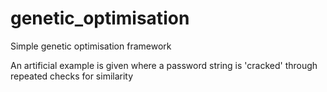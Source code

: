 # genetic_optimisation
Simple genetic optimisation framework

An artificial example is given where a password string is 'cracked' through repeated checks for similarity
